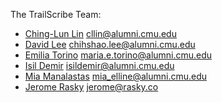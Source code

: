 The TrailScribe Team:

* [Ching-Lun Lin](https://github.com/cllin) <cllin@alumni.cmu.edu>
* [David Lee](https://github.com/Chih-Shao) <chihshao.lee@alumni.cmu.edu>
* [Emilia Torino](https://github.com/metorino) <maria.e.torino@alumni.cmu.edu>
* [Isil Demir](https://github.com/isilien) <isildemir@alumni.cmu.edu>
* [Mia Manalastas](https://github.com/mia-m) [mia\_elline@alumni.cmu.edu]('mia_elline@alumni.cmu.edu')
* [Jerome Rasky](https://github.com/jrasky) <jerome@rasky.co>
